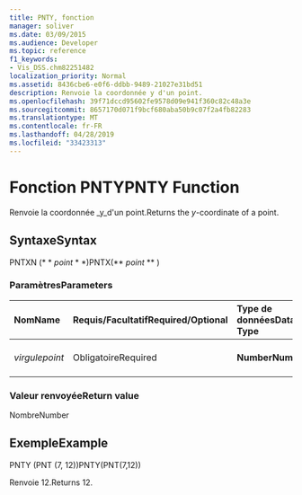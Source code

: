 ```yaml
---
title: PNTY, fonction
manager: soliver
ms.date: 03/09/2015
ms.audience: Developer
ms.topic: reference
f1_keywords:
- Vis_DSS.chm82251482
localization_priority: Normal
ms.assetid: 8436cbe6-e0f6-ddbb-9489-21027e31bd51
description: Renvoie la coordonnée y d'un point.
ms.openlocfilehash: 39f71dccd95602fe9578d09e941f360c82c48a3e
ms.sourcegitcommit: 8657170d071f9bcf680aba50b9c07f2a4fb82283
ms.translationtype: MT
ms.contentlocale: fr-FR
ms.lasthandoff: 04/28/2019
ms.locfileid: "33423313"
---
```

# <a name="pnty-function"></a><span data-ttu-id="27b52-103">Fonction PNTY</span><span class="sxs-lookup"><span data-stu-id="27b52-103">PNTY Function</span></span>

<span data-ttu-id="27b52-104">Renvoie la coordonnée _y_d'un point.</span><span class="sxs-lookup"><span data-stu-id="27b52-104">Returns the  _y_-coordinate of a point.</span></span>
  
## <a name="syntax"></a><span data-ttu-id="27b52-105">Syntaxe</span><span class="sxs-lookup"><span data-stu-id="27b52-105">Syntax</span></span>

<span data-ttu-id="27b52-106">PNTXN (\* \* *point* \* \*)</span><span class="sxs-lookup"><span data-stu-id="27b52-106">PNTX(\*\* *point* \*\* )</span></span> 
  
### <a name="parameters"></a><span data-ttu-id="27b52-107">Paramètres</span><span class="sxs-lookup"><span data-stu-id="27b52-107">Parameters</span></span>

|<span data-ttu-id="27b52-108">**Nom**</span><span class="sxs-lookup"><span data-stu-id="27b52-108">**Name**</span></span>|<span data-ttu-id="27b52-109">**Requis/Facultatif**</span><span class="sxs-lookup"><span data-stu-id="27b52-109">**Required/Optional**</span></span>|<span data-ttu-id="27b52-110">**Type de données**</span><span class="sxs-lookup"><span data-stu-id="27b52-110">**Data Type**</span></span>|<span data-ttu-id="27b52-111">**Description**</span><span class="sxs-lookup"><span data-stu-id="27b52-111">**Description**</span></span>|
|:-----|:-----|:-----|:-----|
| <span data-ttu-id="27b52-112">_virgule_</span><span class="sxs-lookup"><span data-stu-id="27b52-112">_point_</span></span> <br/> |<span data-ttu-id="27b52-113">Obligatoire</span><span class="sxs-lookup"><span data-stu-id="27b52-113">Required</span></span>  <br/> |<span data-ttu-id="27b52-114">**Number**</span><span class="sxs-lookup"><span data-stu-id="27b52-114">**Number**</span></span> <br/> |<span data-ttu-id="27b52-115">Coordonnée _y_du point.</span><span class="sxs-lookup"><span data-stu-id="27b52-115">The  _y_-coordinate of the point.</span></span>  <br/> |
   
### <a name="return-value"></a><span data-ttu-id="27b52-116">Valeur renvoyée</span><span class="sxs-lookup"><span data-stu-id="27b52-116">Return value</span></span>

<span data-ttu-id="27b52-117">Nombre</span><span class="sxs-lookup"><span data-stu-id="27b52-117">Number</span></span>
  
## <a name="example"></a><span data-ttu-id="27b52-118">Exemple</span><span class="sxs-lookup"><span data-stu-id="27b52-118">Example</span></span>

<span data-ttu-id="27b52-119">PNTY (PNT (7, 12))</span><span class="sxs-lookup"><span data-stu-id="27b52-119">PNTY(PNT(7,12))</span></span> 
  
<span data-ttu-id="27b52-120">Renvoie 12.</span><span class="sxs-lookup"><span data-stu-id="27b52-120">Returns 12.</span></span> 
  


